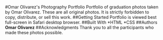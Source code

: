 #Omar Olivarez's Photography Portfolio
Portfolio of graduation photos taken by Omar Olivarez. These are all original photos. It is strictly forbidden to copy, distribute, or sell this work.
##Getting Started
Portfolio is viewed best full-screen in Safari desktop browser.
##Built With
*HTML
*CSS
##Authors
**Omar Olivarez**
##Acknowledgments
Thank you to all the participants who made these photos possible.
